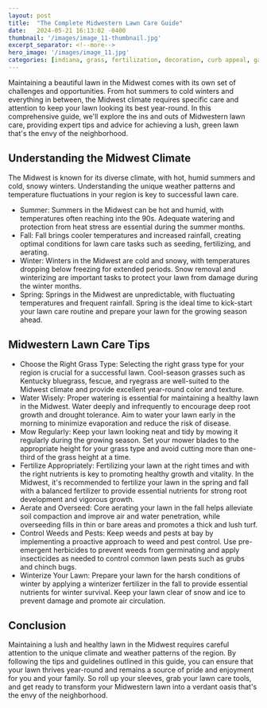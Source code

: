 ```yaml
---
layout: post
title:  "The Complete Midwestern Lawn Care Guide"
date:   2024-05-21 16:13:02 -0400
thumbnail: '/images/image_11-thumbnail.jpg'
excerpt_separator: <!--more-->
hero_image: '/images/image_11.jpg'
categories: [indiana, grass, fertilization, decoration, curb appeal, garden, recreation]
---
```

Maintaining a beautiful lawn in the Midwest comes with its own set of challenges and opportunities. <!--more-->From hot summers to cold winters and everything in between, the Midwest climate requires specific care and attention to keep your lawn looking its best year-round. In this comprehensive guide, we'll explore the ins and outs of Midwestern lawn care, providing expert tips and advice for achieving a lush, green lawn that's the envy of the neighborhood.

## Understanding the Midwest Climate
The Midwest is known for its diverse climate, with hot, humid summers and cold, snowy winters. Understanding the unique weather patterns and temperature fluctuations in your region is key to successful lawn care.
* Summer: Summers in the Midwest can be hot and humid, with temperatures often reaching into the 90s. Adequate watering and protection from heat stress are essential during the summer months.
* Fall: Fall brings cooler temperatures and increased rainfall, creating optimal conditions for lawn care tasks such as seeding, fertilizing, and aerating.
* Winter: Winters in the Midwest are cold and snowy, with temperatures dropping below freezing for extended periods. Snow removal and winterizing are important tasks to protect your lawn from damage during the winter months.
* Spring: Springs in the Midwest are unpredictable, with fluctuating temperatures and frequent rainfall. Spring is the ideal time to kick-start your lawn care routine and prepare your lawn for the growing season ahead.

## Midwestern Lawn Care Tips
* Choose the Right Grass Type: Selecting the right grass type for your region is crucial for a successful lawn. Cool-season grasses such as Kentucky bluegrass, fescue, and ryegrass are well-suited to the Midwest climate and provide excellent year-round color and texture.
* Water Wisely: Proper watering is essential for maintaining a healthy lawn in the Midwest. Water deeply and infrequently to encourage deep root growth and drought tolerance. Aim to water your lawn early in the morning to minimize evaporation and reduce the risk of disease.
* Mow Regularly: Keep your lawn looking neat and tidy by mowing it regularly during the growing season. Set your mower blades to the appropriate height for your grass type and avoid cutting more than one-third of the grass height at a time.
* Fertilize Appropriately: Fertilizing your lawn at the right times and with the right nutrients is key to promoting healthy growth and vitality. In the Midwest, it's recommended to fertilize your lawn in the spring and fall with a balanced fertilizer to provide essential nutrients for strong root development and vigorous growth.
* Aerate and Overseed: Core aerating your lawn in the fall helps alleviate soil compaction and improve air and water penetration, while overseeding fills in thin or bare areas and promotes a thick and lush turf.
* Control Weeds and Pests: Keep weeds and pests at bay by implementing a proactive approach to weed and pest control. Use pre-emergent herbicides to prevent weeds from germinating and apply insecticides as needed to control common lawn pests such as grubs and chinch bugs.
* Winterize Your Lawn: Prepare your lawn for the harsh conditions of winter by applying a winterizer fertilizer in the fall to provide essential nutrients for winter survival. Keep your lawn clear of snow and ice to prevent damage and promote air circulation.

## Conclusion
Maintaining a lush and healthy lawn in the Midwest requires careful attention to the unique climate and weather patterns of the region. By following the tips and guidelines outlined in this guide, you can ensure that your lawn thrives year-round and remains a source of pride and enjoyment for you and your family. So roll up your sleeves, grab your lawn care tools, and get ready to transform your Midwestern lawn into a verdant oasis that's the envy of the neighborhood.
